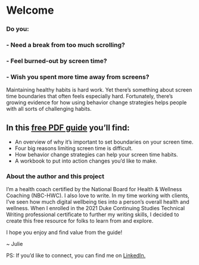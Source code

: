 # Welcome

### Do you:

###   - Need a break from too much scrolling?
###   - Feel burned-out by screen time?
###   - Wish you spent more time away from screens?

Maintaining healthy habits is hard work. Yet there’s something about screen time boundaries that often feels especially hard. Fortunately, there’s growing evidence for how using behavior change strategies helps people with all sorts of challenging habits. 

## In this [free PDF guide](doc.pdf) you’ll find:

   - An overview of why it’s important to set boundaries on your screen time.
   - Four big reasons limiting screen time is difficult.
   - How behavior change strategies can help your screen time habits.
   - A workbook to put into action changes you’d like to make.

### About the author and this project

I’m a health coach certified by the National Board for Health & Wellness Coaching (NBC-HWC). I also love to write. In my time working with clients, I’ve seen how much digital wellbeing ties into a person’s overall health and wellness. When I enrolled in the 2021 Duke Continuing Studies Technical Writing professional certificate to further my writing skills, I decided to create this free resource for folks to learn from and explore. 

I hope you enjoy and find value from the guide!

~ Julie

PS: If you’d like to connect, you can find me on [LinkedIn.](https://www.linkedin.com/in/molinajulie/)
